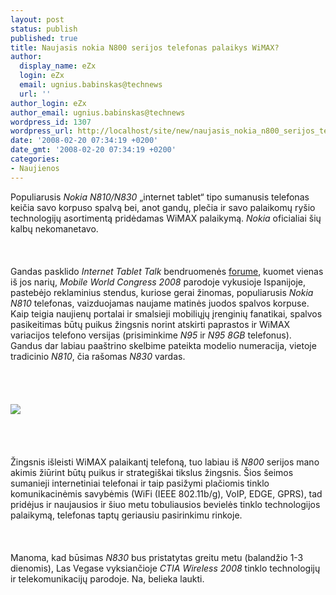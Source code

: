 ```yaml
---
layout: post
status: publish
published: true
title: Naujasis nokia N800 serijos telefonas palaikys WiMAX?
author:
  display_name: eZx
  login: eZx
  email: ugnius.babinskas@technews
  url: ''
author_login: eZx
author_email: ugnius.babinskas@technews
wordpress_id: 1307
wordpress_url: http://localhost/site/new/naujasis_nokia_n800_serijos_telefonas_palaikys_wimax_/
date: '2008-02-20 07:34:19 +0200'
date_gmt: '2008-02-20 07:34:19 +0200'
categories:
- Naujienos
---
```

<p>Populiarusis <i>Nokia N810/N830</i> „internet tablet“ tipo sumanusis telefonas keičia savo korpuso spalvą bei, anot gandų, plečia ir savo palaikomų ryšio technologijų asortimentą pridėdamas WiMAX palaikymą. <i>Nokia</i> oficialiai šių kalbų nekomanetavo.<br />
<br><br />
<br>Gandas pasklido <i> Internet Tablet Talk</i> bendruomenės <a class="ns" href="http://www.internettablettalk.com/forums/showthread.php?p=144700#post144700">forume</a>, kuomet vienas iš jos narių, <i>Mobile World Congress 2008</i> parodoje vykusioje Ispanijoje, pastebėjo reklaminius stendus, kuriose gerai žinomas, populiarusis <i>Nokia N810</i> telefonas, vaizduojamas naujame matinės juodos spalvos korpuse. Kaip teigia naujienų portalai ir smalsieji mobiliųjų įrenginių fanatikai, spalvos pasikeitimas būtų puikus žingsnis norint atskirti paprastos ir WiMAX variacijos telefono versijas (prisiminkime <i>N95</i> ir <i>N95 8GB</i> telefonus). Gandus dar labiau paaštrino skelbime pateikta modelio numeracija, vietoje tradicinio <i>N810</i>, čia rašomas <i>N830</i> vardas.<br />
<br><br />
<br><br><img src="http://www.technews.lt/upl/Failai/nokian810flyer.jpg"><br><br />
<br><br />
<br>Žingsnis išleisti WiMAX palaikantį telefoną, tuo labiau iš <i>N800</i> serijos mano akimis žiūrint būtų puikus ir strategiškai tikslus žingsnis. Šios šeimos sumanieji internetiniai telefonai ir taip pasižymi plačiomis tinklo komunikacinėmis savybėmis (WiFi (IEEE 802.11b/g), VoIP, EDGE, GPRS), tad pridėjus ir naujausios ir šiuo metu tobuliausios bevielės tinklo technologijos palaikymą, telefonas taptų geriausiu pasirinkimu rinkoje.<br />
<br><br />
<br>Manoma, kad būsimas <i>N830</i> bus pristatytas greitu metu (balandžio 1-3 dienomis), Las Vegase vyksiančioje <i>CTIA Wireless 2008</i> tinklo technologijų ir telekomunikacijų parodoje. Na, belieka laukti.<br />
<br></p>
